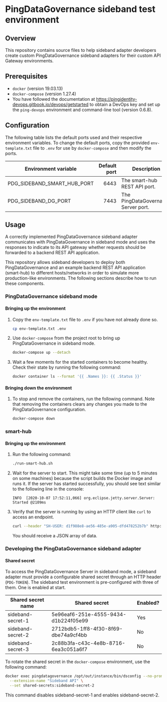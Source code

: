 # PingDataGovernance sideband test environment

## Overview

This repository contains source files to help sideband adapter developers create custom PingDataGovernance
sideband adapters for their custom API Gateway environments.

## Prerequisites

* `docker` (version 19.03.13)
* `docker-compose` (version 1.27.4)
* You have followed the documentation at <https://pingidentity-devops.gitbook.io/devops/getstarted> to obtain a DevOps
  key and set up the `ping-devops` environment and command-line tool (version 0.6.8).

## Configuration

The following table lists the default ports used and their respective environment variables. To change the default
ports, copy the provided `env-template.txt` file to `.env` for use by `docker-compose` and then modify the ports.


| Environment variable                 | Default port | Description                         |
| ------------------------------------ | -----------: | ----------------------------------- |
| PDG\_SIDEBAND\_SMART\_HUB\_PORT      | 6443         | The smart-hub REST API port.        |
| PDG\_SIDEBAND\_DG\_PORT              | 7443         | The PingDataGovernance Server port. |

## Usage

A correctly implemented PingDataGovernance sideband adapter communicates with PingDataGovernance in sideband mode
and uses the responses to indicate to its API gateway whether requests should be forwarded to a
backend REST API application.

This repository allows sideband developers to deploy both PingDataGovernance and an example backend REST API application
(smart-hub) to different hosts/networks in order to simulate more production-like environments. The 
following sections describe how to run these components.

### PingDataGovernance sideband mode

#### Bringing up the environment

1. Copy the `env-template.txt` file to `.env` if you have not already done so.

   ```bash
   cp env-template.txt .env
   ```

2. Use `docker-compose` from the project root to bring up PingDataGovernance in sideband mode.

   ```bash
   docker-compose up --detach
   ```

3. Wait a few moments for the started containers to become healthy. Check their
   state by running the following command:

   ```bash
   docker container ls --format '{{ .Names }}: {{ .Status }}'
   ```

#### Bringing down the environment

1. To stop and remove the containers, run the following command. Note that removing the containers clears any changes
you made to the PingDataGovernance configuration.

   ```bash
   docker-compose down
   ```

### smart-hub

#### Bringing up the environment

1. Run the following command:

   ```bash
   ./run-smart-hub.sh
   ```

2. Wait for the server to start. This might take some time (up to 5 minutes on some machines) because the script builds the
   Docker image and runs it. If the server has started successfully, you should see text similar to the following line in
   the console:

   ```
   INFO  [2020-10-07 17:52:11,066] org.eclipse.jetty.server.Server: Started @2109ms
   ``` 

3. Verify that the server is running by using an HTTP client like `curl` to access an endpoint.

   ```bash
   curl --header "SH-USER: d1f988e8-ae56-485e-a905-dfd478252b7b" http://localhost:8443/homes
   ```

   You should receive a JSON array of data.

### Developing the PingDataGovernance sideband adapter

#### Shared secret

To access the PingDataGovernance Server in sideband mode, a sideband adapter must provide a configurable shared
secret through an HTTP header (`PDG-TOKEN`). The sideband test environment is pre-configured with three of them. One is enabled
at start.

| Shared secret name | Shared secret                             | Enabled? |
| ------------------ | ----------------------------------------- | -------- |
| sideband-secret-1  | 5e96eaf6-251e-4555-9434-d1b224f05e99      | Yes      |
| sideband-secret-2  | 2712bdb5-1ff8-4f30-8f69-dbe74a9cf4bb      | No       |
| sideband-secret-3  | 2c88b3fa-c43c-4e8b-8716-6ea3c051a6f7      | No       |


To rotate the shared secret in the `docker-compose` environment, use the following command:

```bash
docker exec pingdatagovernance /opt/out/instance/bin/dsconfig --no-prompt set-http-servlet-extension-prop \
  --extension-name "Sideband API" \
  --set shared-secrets:sideband-secret-2
```

This command disables sideband-secret-1 and enables sideband-secret-2.

